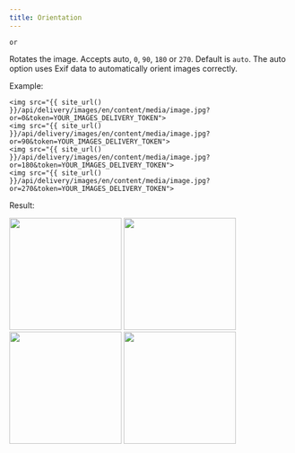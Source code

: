 ```yaml
---
title: Orientation
---
```


`or`

Rotates the image. Accepts auto, `0`, `90`, `180` or `270`. Default is `auto`. The auto option uses Exif data to automatically orient images correctly.

Example:

```twig
<img src="{{ site_url() }}/api/delivery/images/en/content/media/image.jpg?or=0&token=YOUR_IMAGES_DELIVERY_TOKEN">
<img src="{{ site_url() }}/api/delivery/images/en/content/media/image.jpg?or=90&token=YOUR_IMAGES_DELIVERY_TOKEN">
<img src="{{ site_url() }}/api/delivery/images/en/content/media/image.jpg?or=180&token=YOUR_IMAGES_DELIVERY_TOKEN">
<img src="{{ site_url() }}/api/delivery/images/en/content/media/image.jpg?or=270&token=YOUR_IMAGES_DELIVERY_TOKEN">
```

Result:

<img width="200" class="inline" src="[site_url]/api/delivery/images/en/content/media/image.jpg?q=70&w=200&dpr=2&or=0&token=4864fb8e1ebe080e6e4ad5c4363083a6">
<img width="200" class="inline" src="[site_url]/api/delivery/images/en/content/media/image.jpg?q=70&w=200&dpr=2&or=90&token=4864fb8e1ebe080e6e4ad5c4363083a6">
<img width="200" class="inline" src="[site_url]/api/delivery/images/en/content/media/image.jpg?q=70&w=200&dpr=2&or=180&token=4864fb8e1ebe080e6e4ad5c4363083a6">
<img width="200" class="inline" src="[site_url]/api/delivery/images/en/content/media/image.jpg?q=70&w=200&dpr=2&or=270&token=4864fb8e1ebe080e6e4ad5c4363083a6">
